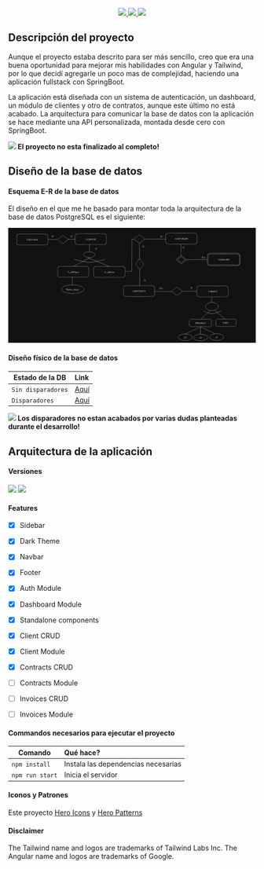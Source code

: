 <p align="center">
</p>

<p align="center">
    <a href="https://github.com/reethfx/IberdrolaApp/stargazers">
        <img height= "24" src="https://img.shields.io/github/stars/reethfx/IberdrolaApp?colorA=1e1e28&colorB=c9cbff&style=for-the-badge">
    </a>
    <a href="https://github.com/reethfx/IberdrolaApp/issues">
        <img height= "24" src="https://img.shields.io/github/issues/reethfx/IberdrolaApp?colorA=1e1e28&colorB=f7be95&style=for-the-badge">
    </a>
    <a href="https://github.com/reethfx/IberdrolaApp/contributors">
        <img height= "24" src="https://img.shields.io/github/contributors/reethfx/IberdrolaApp?colorA=1e1e28&colorB=b1e1a6&style=for-the-badge">
    </a>
</p>

## Descripción del proyecto

Aunque el proyecto estaba descrito para ser más sencillo, creo que era una buena oportunidad para mejorar mis habilidades con Angular y Tailwind, por lo que decidí agregarle un poco mas de complejidad, haciendo una aplicación fullstack con SpringBoot.

La aplicación está diseñada con un sistema de autenticación, un dashboard, un módulo de clientes y otro de contratos, aunque este último no está acabado.
La arquitectura para comunicar la base de datos con la aplicación se hace mediante una API personalizada, montada desde cero con SpringBoot.

<b><img src="https://cdn-icons-png.flaticon.com/512/6897/6897039.png" width="14"/> El proyecto no esta finalizado al completo!</b>

<p>
</p>

## Diseño de la base de datos

#### Esquema E-R de la base de datos

El diseño en el que me he basado para montar toda la arquitectura de la base de datos PostgreSQL es el siguiente:
<p align="center">
    <img src="./assets/esquema-er.png" width="800"/>
</p>

#### Diseño físico de la base de datos
| Estado de la DB           | Link                                          | 
| ------------------------- | :-------------------------------------------- |
| `Sin disparadores`        | [Aquí](https://pastebin.com/rpKPt8X3)         |
| `Disparadores`            | [Aquí](https://pastebin.com/x0QwMgta)         |

<b><img src="https://cdn-icons-png.flaticon.com/512/6897/6897039.png" width="14"/> Los disparadores no estan acabados por varias dudas planteadas durante el desarrollo!</b>

## Arquitectura de la aplicación
#### Versiones

<a href="https://angular.io"><img height= "24" src= "https://img.shields.io/badge/Angular 16-DD0031?style=for-the-badge&logo=angular&logoColor=white"></a> <a href="https://tailwindcss.com"><img height= "24" src= "https://img.shields.io/badge/Tailwind 3-0ea5e9?style=for-the-badge&logo=tailwind-css&logoColor=white"></a>

#### Features

- [x] Sidebar
- [x] Dark Theme
- [x] Navbar
- [x] Footer
- [x] Auth Module
- [x] Dashboard Module
- [x] Standalone components
- [x] Client CRUD
- [x] Client Module
- [x] Contracts CRUD
- [ ] Contracts Module
- [ ] Invoices CRUD
- [ ] Invoices Module


#### Commandos necesarios para ejecutar el proyecto

| Comando                   | Qué hace?                                     | 
| ------------------------- | :-------------------------------------------- |
| `npm install`             | Instala las dependencias necesarias           |
| `npm run start`           | Inicia el servidor                            |

#### Iconos y Patrones

Este proyecto [Hero Icons](https://heroicons.com/) y [Hero Patterns](https://heropatterns.com/)

#### Disclaimer

The Tailwind name and logos are trademarks of Tailwind Labs Inc.
The Angular name and logos are trademarks of Google.
